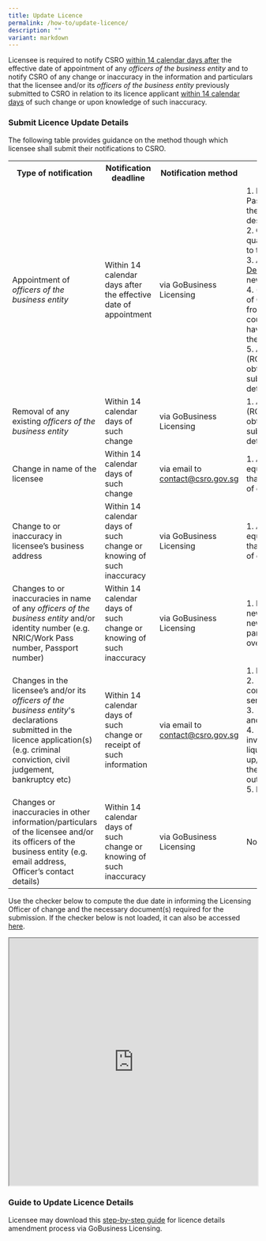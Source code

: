 ```yaml
---
title: Update Licence
permalink: /how-to/update-licence/
description: ""
variant: markdown
---
```

Licensee is required to notify CSRO <u>within 14 calendar days after</u> the effective date of appointment of any <i>officers of the business entity</i> and to notify CSRO of any change or inaccuracy in the information and particulars that the licensee and/or its <i>officers of the business entity</i> previously submitted to CSRO in relation to its licence applicant <u>within 14 calendar days</u> of such change or upon knowledge of such inaccuracy.

### Submit Licence Update Details
The following table provides guidance on the method though which licensee shall submit their notifications to CSRO.

<table>
<tbody><tr>
	<th width="20%"><b>Type of notification</b></th>
	<th width="20%"><b>Notification deadline</b></th>
	<th width="10%"><b>Notification method</b></th>
	<th width="50%"><b>Required supporting documents or information</b></th>
</tr>
<tr>
	<td>Appointment of <i>officers of the business entity</i></td>
  <td>Within 14 calendar days after the effective date of appointment</td>
	<td>via GoBusiness Licensing</td>
  <td>1. Photocopy of both sides of NRIC/Work Pass, or photocopy of Passport showing the personal particulars and official descriptions (for overseas <i>officers</i>)<br>2.	Curriculum vitae (including the <i>officer</i>'s qualification or experience (if any) relating to the licensable cybersecurity service)<br>3.	A duly filled up and endorsed <a href="/files/forms/declaration%20form%20for%20individual.pdf" download="">Declaration Form for Individual</a> from the newly appointed <i>officer</i><br>4.	(For overseas <i>officers</i> only) Certificate of Clearance or equivalent documentation from the relevant authorities in the home country certifying that the <i>officer</i> does not have any record of criminal conviction in the home country<br>5. A copy of the Register of Directors (ROD) records from ACRA or equivalent obtained no earlier than one week before submission, reflecting the appointment details of the <i>officer</i> 
  </td>
</tr>
<tr>
	<td>Removal of any existing <i>officers of the business entity</i></td>
<td>Within 14 calendar days of such change </td>
	<td>via GoBusiness Licensing</td>
<td>1. A copy of the Register of Directors (ROD) records from ACRA or equivalent obtained no earlier than one week before submission, reflecting the cessation details of the <i>officer</i>
</td>
</tr>
<tr>
<td>Change in name of the licensee</td>
<td>Within 14 calendar days of such change</td>
	<td>via email to <a href="mailto:contact@csro.gov.sg">contact@csro.gov.sg</a></td>
<td>1. A copy of the Licensee’s latest ACRA or equivalent records obtained no earlier than one week reflecting the effective date of change.
</td>
</tr>
<tr>
<td>Change to or inaccuracy in licensee’s business address</td>
<td>Within 14 calendar days of such change or knowing of such inaccuracy</td>
	<td>via GoBusiness Licensing</td>
		<td>1. A copy of the Licensee’s latest ACRA or equivalent records obtained no earlier than one week reflecting the effective date of change
</td>
</tr>
<tr>
	<td>Changes to or inaccuracies in name of any <i>officers of the business entity</i> and/or identity number (e.g. NRIC/Work Pass number, Passport number)</td>
<td>Within 14 calendar days of such change or knowing of such inaccuracy</td>
<td>via GoBusiness Licensing</td>
	<td>1. Photocopy of both sides of the <i>officer</i>’s new NRIC/Work Pass, or photocopy of the new Passport showing the personal particulars and official descriptions (for overseas <i>officers</i>)
</td>
</tr>
<tr>
	<td>Changes in the licensee’s and/or its <i>officers of the business entity</i>'s declarations submitted in the licence application(s) (e.g. criminal conviction, civil judgement, bankruptcy etc)</td>
<td>Within 14 calendar days of such change or receipt of such information</td>
<td>via email to <a href="mailto:contact@csro.gov.sg">contact@csro.gov.sg</a></td>
	<td>1. Name of the licensee/officer involved <br>2. [For criminal convictions] The offence committed, place and date of offence, and sentence received <br>3. [For civil judgements] The nature, date, and outcome of the civil proceedings <br>4. [For bankruptcy related changes involving the licensee] The date of liquidation/winding-up/receivership/composition/arrangement, the total debt amount, the balance outstanding amount <br>5. Relevant supporting documents (if any)
</td>
</tr>
<tr>
	<td>Changes or inaccuracies in other information/particulars of the licensee and/or its officers of the business entity (e.g. email address, Officer’s contact details)</td>
<td>Within 14 calendar days of such change or knowing of such inaccuracy</td>
<td>via GoBusiness Licensing</td>
	<td>No supporting documents required
</td>
</tr></tbody></table>

Use the checker below to compute the due date in informing the Licensing Officer of change and the necessary document(s) required for the submission. If the checker below is not loaded, it can also be accessed <a href="https://www.checkfirst.gov.sg/c/a80e0510-4a9f-4701-8e8f-e7f582c8106b"> here</a>. 

<iframe id="iframe" src="https://www.checkfirst.gov.sg/c/a80e0510-4a9f-4701-8e8f-e7f582c8106b" style="width:100%;height:500px"></iframe>

### Guide to Update Licence Details

Licensee may download this <a href="/files/guides/guide%20to%20update%20licence%20details.pdf" download="">step-by-step guide</a> for licence details amendment process via GoBusiness Licensing.